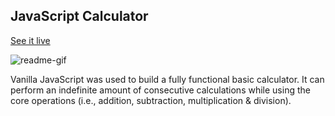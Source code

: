 ## JavaScript Calculator

[See it live](http://christophszcz.github.io/JavaScriptCalculator/)

![readme-gif](https://media.giphy.com/media/pO2kF85Rz9jG0/giphy.gif)

Vanilla JavaScript was used to build a fully functional basic calculator. It can perform an indefinite amount of consecutive calculations while using the core operations (i.e., addition, subtraction, multiplication & division).
